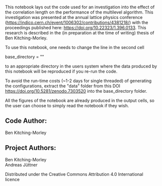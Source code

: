 This notebook lays out the code used for an investigation into the effect of the correlation
length on the performance of the multilevel algorithm. This investigation was presented at the
annual lattice physics conference (https://indico.cern.ch/event/1006302/contributions/4381218/) with the proceedings published here: https://doi.org/10.22323/1.396.0133. This research is described in the (in preparation at the time of writing) thesis of Ben Kitching-Morley.

To use this notebook, one needs to change the line in the second cell

base_directory = ""

to an appropriate directory in the users system where the data produced by this notebook will be reproduced if you re-run the code.

To avoid the run-time costs (~1-2 days for single threaded) of generating the configurations, extract the "data" folder from this DOI https://doi.org/10.5281/zenodo.7303520 into the base_directory folder.

All the figures of the notebook are already produced in the output cells, so the user can choose to simply read the notebook if they wish.

Code Author:
------------
Ben Kitching-Morley

Project Authors:
----------------
Ben Kitching-Morley  \
Andreas Jüttner

Distributed under the Creative Commons Attribution 4.0 International licence

